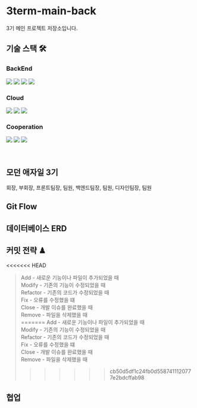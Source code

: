 # 3term-main-back
3기 메인 프로젝트 저장소입니다.

## 기술 스택 🛠
<h3 align="left">  
 BackEnd
</h3>

<p align="left">  
  <img src="https://img.shields.io/badge/javascript-F7DF1E?logo=javascript&logoColor=white">
  <img src= "https://img.shields.io/badge/Node-green?logo=node-dot-js&logoColor=white"/>
  <img src= "https://img.shields.io/badge/Express-blue?logo=express"/>
  <img src="https://img.shields.io/badge/mysql-4479A1?logo=mysql&logoColor=white">
</p>  

<h3 align="left">  
  Cloud 
</h3>
<p align="left">
  <img src="https://img.shields.io/badge/AWS-EC2-red?logo=amazon-aws" />
  <img src="https://img.shields.io/badge/AWS-RDS-red?logo=amazon-aws" />
  <img src= "https://img.shields.io/badge/AWS-S3-red?logo=amazon-aws"/>
</p>

<h3 align="left">  
  Cooperation
</h3>
<p align="left">
  <img src="https://img.shields.io/badge/GitHub-100000?logo=github" />
  <img src= "https://img.shields.io/badge/Git-FF4500?logo=git&logoColor=white"/>
  <img src="https://img.shields.io/badge/KakaoWork-white?logo=kakao&logoColor=yellow"/>
</p>
<br/>

## 모던 애자일 3기
회장, 부회장, 프론트팀장, 팀원, 백엔드팀장, 팀원, 디자인팀장, 팀원

## Git Flow

## 데이터베이스 ERD

## 커밋 전략 ♟
<<<<<<< HEAD
> Add - 새로운 기능이나 파일이 추가되었을 때	 
> Modify - 기존의 기능이 수정되었을 때   
> Refactor - 기존의 코드가 수정되었을 때   
> Fix - 오류를 수정했을 떄   
> Close - 개발 이슈를 완료했을 때   
> Remove - 파일을 삭제했을 때   
=======
> Add - 새로운 기능이나 파일이 추가되었을 때	  
> Modify - 기존의 기능이 수정되었을 때   
> Refactor - 기존의 코드가 수정되었을 때  
> Fix - 오류를 수정했을 떄  
> Close - 개발 이슈를 완료했을 때  
> Remove - 파일을 삭제했을 때  
>>>>>>> cb50d5df1c24fb0d5587411120777e2bdcffab98

## 협업
